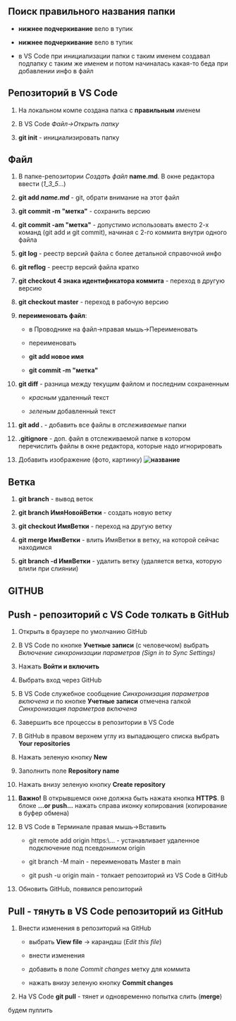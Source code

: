 ## Поиск правильного названия папки

* __нижнее подчеркивание__ вело в тупик

* __нижнее подчеркивание__ вело в тупик
* в VS Code при инициализации папки с таким именем создавал подпапку с таким же именем и потом начиналась какая-то беда при добавлении инфо в файл

## Репозиторий в VS Code

1. На локальном компе создана папка с **правильным** именем

2. В VS Code *Файл->Открыть папку*

3. **git init** - инициализировать папку

## Файл

1. В папке-репозитории *Создать файл* **name.md**. В окне редактора ввести  (_1_3_5_...)

2. **git add _name.md_** - git, обрати внимание на этот файл

3. **git commit -m "метка"** - сохранить версию 

4. **git commit -am "метка"** - допустимо использовать вместо 2-х команд (git add и git commit), начиная с 2-го коммита внутри одного файла

5. **git log** - реестр версий файла с более детальной справочной инфо

6. **git reflog** - реестр версий файла кратко

7. **git checkout 4 знака идентификатора коммита** - переход в другую версию

8. **git checkout master** - переход в рабочую версию

9. **переименовать файл**:

    * в Проводнике на файл->правая мышь->Переименовать

    * переименовать

    * __git add новое имя__

    * __git commit -m "метка"__

10. **git diff** - разница между текущим файлом и последним сохраненным

    * _красным_ удаленный текст

    * _зеленым_ добавленный текст

11. **git add .** - добавить все файлы в *отслеживаемые* папки

12. **.gitignore** - доп. файл в отслеживаемой папке в котором перечислить файлы в окне редактора, которые надо игнорировать

13. Добавить изображение (фото, картинку) **![название](name.jpg)**

## Ветка

1. **git branch** - вывод веток

2. **git branch ИмяНовойВетки** - создать новую ветку

3. **git checkout ИмяВетки** - переход на другую ветку

4. **git merge ИмяВетки** - влить ИмяВетки в ветку, на которой сейчас находимся

5. **git branch -d ИмяВетки** - удалить ветку (удаляется ветка, которую влили при слиянии)

## GITHUB

## **Push** - репозиторий с VS Code толкать в GitHub

1. Открыть в браузере по умолчанию GitHub

2. В VS Code по кнопке **Учетные записи** (с человечком) выбрать *Включение синхронизации параметров (Sign in to Sync Settings)*

3. Нажать **Войти и включить**

4. Выбрать вход через GitHub

5. В VS Code служебное сообщение *Синхронизация параметров включена* и по кнопке **Учетные записи** отмечена галкой *Синхронизация параметров включена*

6. Завершить все процессы в репозитории в VS Code

7. В GitHub в правом верхнем углу из выпадающего списка выбрать **Your repositories**

8. Нажать зеленую кнопку **New**

9. Заполнить поле **Repository name**

10. Нажать внизу зеленую кнопку **Create repository**

11. **Важно!** В открывшемся окне должна быть нажата кнопка **HTTPS**. В блоке **...or push...** нажать справа иконку копирования (копирование в буфер обмена)

12. В VS Code в Терминале правая мышь->Вставить

    * git remote add origin https:\\... - устанавливает удаленное подключение под псевдонимом origin
    * git branch -M main - переименовать Master в main

    * git push -u origin main - толкает репозиторий из VS Code в GitHub

13. Обновить GitHub, появился репозиторий

 ## **Pull** - тянуть в VS Code репозиторий из GitHub

 1. Внести изменения в репозиторий на GitHub
   
    * выбрать **View file** -> карандаш (*Edit this file*)

    * внести изменения

    * добавить в поле *Commit changes* метку для коммита

    * нажать внизу зеленую кнопку **Commit changes**

2. На VS Code **git pull** - тянет и одновременно попытка слить (**merge**)

будем пуллить


